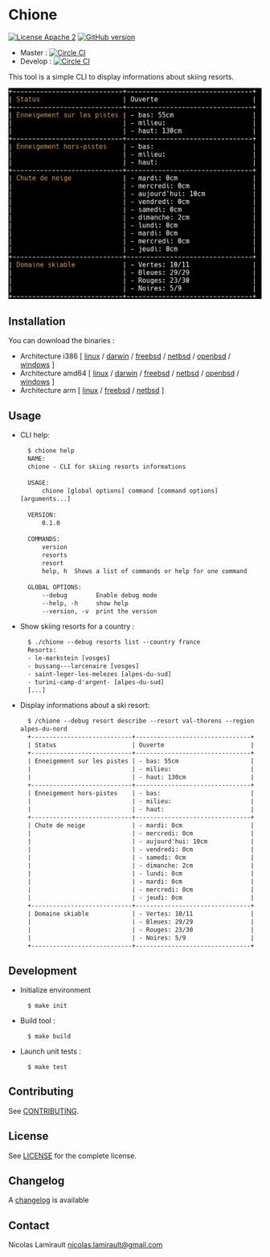 # Chione

[![License Apache 2][badge-license]](LICENSE)
[![GitHub version](https://badge.fury.io/gh/nlamirault%2Fchione.svg)](https://badge.fury.io/gh/nlamirault%2Fchione)

* Master : [![Circle CI](https://circleci.com/gh/nlamirault/chione/tree/master.svg?style=svg)](https://circleci.com/gh/nlamirault/chione/tree/master)
* Develop : [![Circle CI](https://circleci.com/gh/nlamirault/chione/tree/develop.svg?style=svg)](https://circleci.com/gh/nlamirault/chione/tree/develop)

This tool is a simple CLI to display informations about skiing resorts.

![Screenshot](chione.png)


## Installation

You can download the binaries :

* Architecture i386 [ [linux](https://bintray.com/artifact/download/nlamirault/oss/chione-0.1.0_linux_386) / [darwin](https://bintray.com/artifact/download/nlamirault/oss/chione-0.1.0_darwin_386) / [freebsd](https://bintray.com/artifact/download/nlamirault/oss/chione-0.1.0_freebsd_386) / [netbsd](https://bintray.com/artifact/download/nlamirault/oss/chione-0.1.0_netbsd_386) / [openbsd](https://bintray.com/artifact/download/nlamirault/oss/chione-0.1.0_openbsd_386) / [windows](https://bintray.com/artifact/download/nlamirault/oss/chione-0.1.0_windows_386.exe) ]
* Architecture amd64 [ [linux](https://bintray.com/artifact/download/nlamirault/oss/chione-0.1.0_linux_amd64) / [darwin](https://bintray.com/artifact/download/nlamirault/oss/chione-0.1.0_darwin_amd64) / [freebsd](https://bintray.com/artifact/download/nlamirault/oss/chione-0.1.0_freebsd_amd64) / [netbsd](https://bintray.com/artifact/download/nlamirault/oss/chione-0.1.0_netbsd_amd64) / [openbsd](https://bintray.com/artifact/download/nlamirault/oss/chione-0.1.0_openbsd_amd64) / [windows](https://bintray.com/artifact/download/nlamirault/oss/chione-0.1.0_windows_amd64.exe) ]
* Architecture arm [ [linux](https://bintray.com/artifact/download/nlamirault/oss/chione-0.1.0_linux_arm) / [freebsd](https://bintray.com/artifact/download/nlamirault/oss/chione-0.1.0_freebsd_arm) / [netbsd](https://bintray.com/artifact/download/nlamirault/oss/chione-0.1.0_netbsd_arm) ]


## Usage

* CLI help:

        $ chione help
        NAME:
        chione - CLI for skiing resorts informations

        USAGE:
            chione [global options] command [command options] [arguments...]

        VERSION:
            0.1.0

        COMMANDS:
            version
            resorts
            resort
            help, h  Shows a list of commands or help for one command

        GLOBAL OPTIONS:
            --debug        Enable debug mode
            --help, -h     show help
            --version, -v  print the version


* Show skiing resorts for a country :

        $ ./chione --debug resorts list --country france
        Resorts:
        - le-markstein [vosges]
        - bussang---larcenaire [vosges]
        - saint-leger-les-melezes [alpes-du-sud]
        - turini-camp-d'argent- [alpes-du-sud]
        [...]


* Display informations about a ski resort:

        $ /chione --debug resort describe --resort val-thorens --region alpes-du-nord
        +----------------------------+--------------------------------+
        | Status                     | Ouverte                        |
        +----------------------------+--------------------------------+
        | Enneigement sur les pistes | - bas: 55cm                    |
        |                            | - milieu:                      |
        |                            | - haut: 130cm                  |
        +----------------------------+--------------------------------+
        | Enneigement hors-pistes    | - bas:                         |
        |                            | - milieu:                      |
        |                            | - haut:                        |
        +----------------------------+--------------------------------+
        | Chute de neige             | - mardi: 0cm                   |
        |                            | - mercredi: 0cm                |
        |                            | - aujourd'hui: 10cm            |
        |                            | - vendredi: 0cm                |
        |                            | - samedi: 0cm                  |
        |                            | - dimanche: 2cm                |
        |                            | - lundi: 0cm                   |
        |                            | - mardi: 0cm                   |
        |                            | - mercredi: 0cm                |
        |                            | - jeudi: 0cm                   |
        +----------------------------+--------------------------------+
        | Domaine skiable            | - Vertes: 10/11                |
        |                            | - Bleues: 29/29                |
        |                            | - Rouges: 23/30                |
        |                            | - Noires: 5/9                  |
        +----------------------------+--------------------------------+


## Development

* Initialize environment

        $ make init

* Build tool :

        $ make build

* Launch unit tests :

        $ make test

## Contributing

See [CONTRIBUTING](CONTRIBUTING.md).


## License

See [LICENSE](LICENSE) for the complete license.


## Changelog

A [changelog](ChangeLog.md) is available


## Contact

Nicolas Lamirault <nicolas.lamirault@gmail.com>

[badge-license]: https://img.shields.io/badge/license-Apache2-green.svg?style=flat
